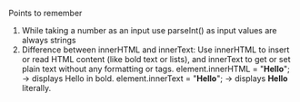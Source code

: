 Points to remember
1) While taking a number as an input use parseInt() as input values are always strings
2) Difference between innerHTML and innerText:
   Use innerHTML to insert or read HTML content (like bold text or lists), and innerText to get or set plain text without any formatting or tags.
   element.innerHTML = "<b>Hello</b>"; → displays Hello in bold.
   element.innerText = "<b>Hello</b>"; → displays <b>Hello</b> literally.
